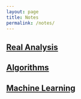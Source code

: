 ```yaml
---
layout: page
title: Notes
permalink: /notes/
---
```


## [Real Analysis](https://tristanchaang.github.io/notes/real_analysis)

## [Algorithms](https://tristanchaang.github.io/notes/algorithms)

## [Machine Learning](https://tristanchaang.github.io/notes/machine_learning)

